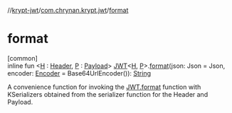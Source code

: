 //[krypt-jwt](../../index.md)/[com.chrynan.krypt.jwt](index.md)/[format](format.md)

# format

[common]\
inline fun &lt;[H](format.md) : [Header](-header/index.md), [P](format.md) : [Payload](-payload/index.md)&gt; [JWT](-j-w-t/index.md)&lt;[H](format.md), [P](format.md)&gt;.[format](format.md)(json: Json = Json, encoder: [Encoder](../../../krypt-encoding/krypt-encoding/com.chrynan.krypt.encoding/-encoder/index.md) = Base64UrlEncoder()): [String](https://kotlinlang.org/api/latest/jvm/stdlib/kotlin/-string/index.html)

A convenience function for invoking the [JWT.format](-j-w-t/format.md) function with KSerializers obtained from the serializer function for the Header and Payload.
